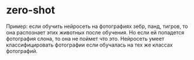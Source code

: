 # zero-shot
Пример: если обучить нейросеть на фотографиях зебр, панд, тигров, то она распознает этих животных после обучения. Но если ей попадется фотография слона, то она не поймет что это.
Нейросеть умеет классифицировать фотографии если обучалась на тех же классах фотографий.
